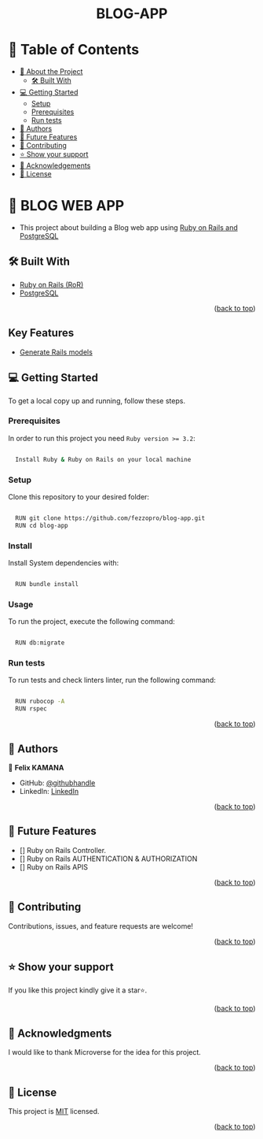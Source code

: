 <h1 align="center">BLOG-APP</h1>
<a name="readme-top"></a>

<!-- TABLE OF CONTENTS -->

# 📗 Table of Contents

- [📖 About the Project](#about-project)
  - [🛠 Built With](#built-with)
- [💻 Getting Started](#getting-started)
  - [Setup](#setup)
  - [Prerequisites](#prerequisites)
  - [Run tests](#run-tests)
- [👥 Authors](#authors)
- [🔭 Future Features](#future-features)
- [🤝 Contributing](#contributing)
- [⭐️ Show your support](#support)
- [🙏 Acknowledgements](#acknowledgements)
- [📝 License](#license)

<!-- PROJECT DESCRIPTION -->

# 📖 BLOG WEB APP <a name="about-project"></a>

- This project about building a Blog web app using [Ruby on Rails and PostgreSQL](https://medium.com/@ethanryan/creating-a-new-rails-api-with-a-postgresql-database-488ffce649d9)

## 🛠 Built With <a name="built-with"></a>

- [Ruby on Rails (RoR)](https://guides.rubyonrails.org/index.html)
- [PostgreSQL](https://www.postgresql.org/)

<p align="right">(<a href="#readme-top">back to top</a>)</p>

## Key Features

- [Generate Rails models](https://guides.rubyonrails.org/getting_started.html#mvc-and-you-generating-a-model)

<!-- GETTING STARTED -->

## 💻 Getting Started <a name="getting-started"></a>

To get a local copy up and running, follow these steps.

### Prerequisites

In order to run this project you need `Ruby version >= 3.2`:

```sh

  Install Ruby & Ruby on Rails on your local machine

```

### Setup

Clone this repository to your desired folder:

```sh

  RUN git clone https://github.com/fezzopro/blog-app.git
  RUN cd blog-app

```

### Install

Install System dependencies with:

```sh

  RUN bundle install

```

### Usage

To run the project, execute the following command:

```sh

  RUN db:migrate

```

### Run tests

To run tests and check linters linter, run the following command:

```sh

  RUN rubocop -A
  RUN rspec

```

<p align="right">(<a href="#readme-top">back to top</a>)</p>

## 👥 Authors <a name="authors"></a>

👤 **Felix KAMANA**

- GitHub: [@githubhandle](https://github.com/fezzopro)
- LinkedIn: [LinkedIn](https://www.linkedin.com/in/kamana-felix/)

<p align="right">(<a href="#readme-top">back to top</a>)</p>

<!-- FUTURE FEATURES -->

## 🔭 Future Features <a name="future-features"></a>

- [] Ruby on Rails Controller.
- [] Ruby on Rails AUTHENTICATION & AUTHORIZATION
- [] Ruby on Rails APIS

<p align="right">(<a href="#readme-top">back to top</a>)</p>

<!-- CONTRIBUTING -->

## 🤝 Contributing <a name="contributing"></a>

Contributions, issues, and feature requests are welcome!

<p align="right">(<a href="#readme-top">back to top</a>)</p>

<!-- SUPPORT -->

## ⭐️ Show your support <a name="support"></a>

If you like this project kindly give it a star⭐️.

<p align="right">(<a href="#readme-top">back to top</a>)</p>

<!-- ACKNOWLEDGEMENTS -->

## 🙏 Acknowledgments <a name="acknowledgements"></a>

I would like to thank Microverse for the idea for this project.

<p align="right">(<a href="#readme-top">back to top</a>)</p>

<!-- LICENSE -->

## 📝 License <a name="license"></a>

This project is [MIT](./LICENSE) licensed.

<p align="right">(<a href="#readme-top">back to top</a>)</p>